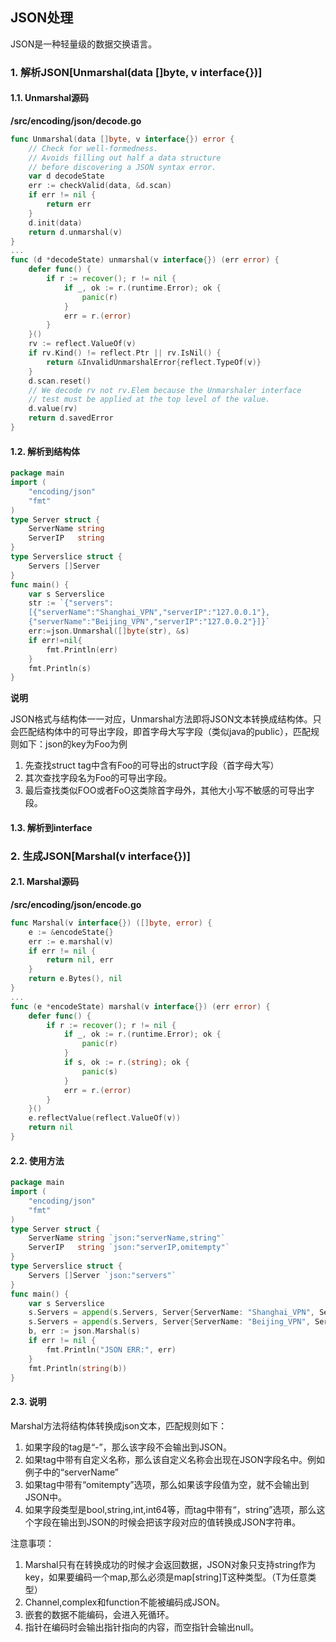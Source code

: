 ## JSON处理

JSON是一种轻量级的数据交换语言。

### 1. 解析JSON[Unmarshal(data []byte, v interface{})]

#### 1.1. Unmarshal源码

**/src/encoding/json/decode.go**

```go
func Unmarshal(data []byte, v interface{}) error {
    // Check for well-formedness.
    // Avoids filling out half a data structure
    // before discovering a JSON syntax error.
    var d decodeState
    err := checkValid(data, &d.scan)
    if err != nil {
        return err
    }
    d.init(data)
    return d.unmarshal(v)
}
...
func (d *decodeState) unmarshal(v interface{}) (err error) {
    defer func() {
        if r := recover(); r != nil {
            if _, ok := r.(runtime.Error); ok {
                panic(r)
            }
            err = r.(error)
        }
    }()
    rv := reflect.ValueOf(v)
    if rv.Kind() != reflect.Ptr || rv.IsNil() {
        return &InvalidUnmarshalError{reflect.TypeOf(v)}
    }
    d.scan.reset()
    // We decode rv not rv.Elem because the Unmarshaler interface
    // test must be applied at the top level of the value.
    d.value(rv)
    return d.savedError
}
```

#### 1.2. 解析到结构体

```go
package main
import (
    "encoding/json"
    "fmt"
)
type Server struct {
    ServerName string
    ServerIP   string
}
type Serverslice struct {
    Servers []Server
}
func main() {
    var s Serverslice
    str := `{"servers":
    [{"serverName":"Shanghai_VPN","serverIP":"127.0.0.1"},
    {"serverName":"Beijing_VPN","serverIP":"127.0.0.2"}]}`
    err:=json.Unmarshal([]byte(str), &s)
    if err!=nil{
        fmt.Println(err)
    }
    fmt.Println(s)
}
```

**说明**

JSON格式与结构体一一对应，Unmarshal方法即将JSON文本转换成结构体。只会匹配结构体中的可导出字段，即首字母大写字段（类似java的public），匹配规则如下：json的key为Foo为例

1. 先查找struct tag中含有Foo的可导出的struct字段（首字母大写）
2. 其次查找字段名为Foo的可导出字段。
3. 最后查找类似FOO或者FoO这类除首字母外，其他大小写不敏感的可导出字段。

#### 1.3. 解析到interface

 

### 2. 生成JSON[Marshal(v interface{})]

#### 2.1. Marshal源码

**/src/encoding/json/encode.go**

```go
func Marshal(v interface{}) ([]byte, error) {
    e := &encodeState{}
    err := e.marshal(v)
    if err != nil {
        return nil, err
    }
    return e.Bytes(), nil
}
...
func (e *encodeState) marshal(v interface{}) (err error) {
    defer func() {
        if r := recover(); r != nil {
            if _, ok := r.(runtime.Error); ok {
                panic(r)
            }
            if s, ok := r.(string); ok {
                panic(s)
            }
            err = r.(error)
        }
    }()
    e.reflectValue(reflect.ValueOf(v))
    return nil
}
```

#### 2.2. 使用方法

```go
package main
import (
    "encoding/json"
    "fmt"
)
type Server struct {
    ServerName string `json:"serverName,string"`
    ServerIP   string `json:"serverIP,omitempty"`
}
type Serverslice struct {
    Servers []Server `json:"servers"`
}
func main() {
    var s Serverslice
    s.Servers = append(s.Servers, Server{ServerName: "Shanghai_VPN", ServerIP: "127.0.0.1"})
    s.Servers = append(s.Servers, Server{ServerName: "Beijing_VPN", ServerIP: "127.0.02"})
    b, err := json.Marshal(s)
    if err != nil {
        fmt.Println("JSON ERR:", err)
    }
    fmt.Println(string(b))
}
```

#### 2.3. 说明

Marshal方法将结构体转换成json文本，匹配规则如下：

1. 如果字段的tag是“-”，那么该字段不会输出到JSON。
2. 如果tag中带有自定义名称，那么该自定义名称会出现在JSON字段名中。例如例子中的“serverName”
3. 如果tag中带有“omitempty”选项，那么如果该字段值为空，就不会输出到JSON中。
4. 如果字段类型是bool,string,int,int64等，而tag中带有“，string”选项，那么这个字段在输出到JSON的时候会把该字段对应的值转换成JSON字符串。

注意事项：

1. Marshal只有在转换成功的时候才会返回数据，JSON对象只支持string作为key，如果要编码一个map,那么必须是map[string]T这种类型。（T为任意类型）
2. Channel,complex和function不能被编码成JSON。
3. 嵌套的数据不能编码，会进入死循环。
4. 指针在编码时会输出指针指向的内容，而空指针会输出null。
